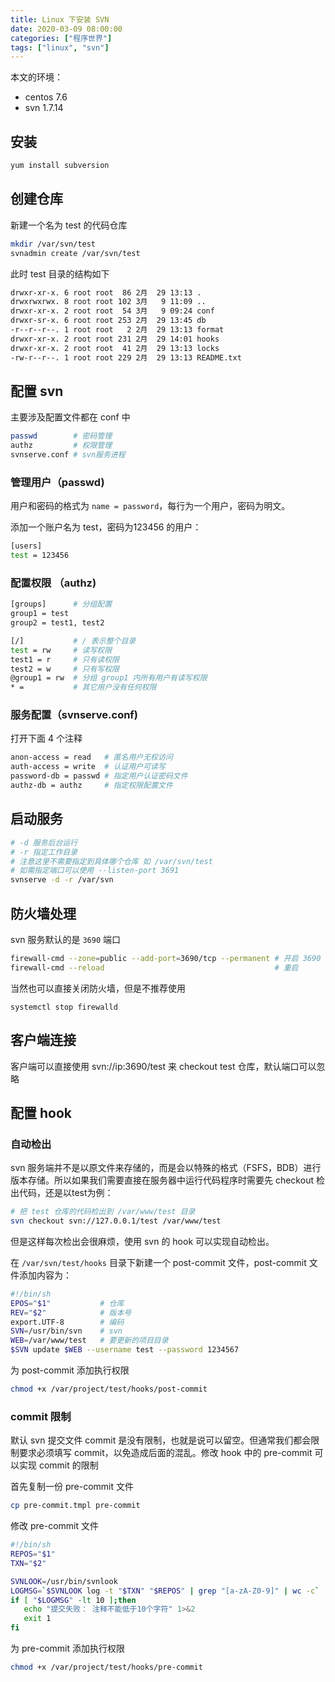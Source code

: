 ```yaml
---
title: Linux 下安装 SVN
date: 2020-03-09 08:00:00
categories: ["程序世界"]
tags: ["linux", "svn"]
---
```


本文的环境：

* centos 7.6
* svn 1.7.14

## 安装
```bash
yum install subversion
```

## 创建仓库
新建一个名为 test 的代码仓库
```bash
mkdir /var/svn/test
svnadmin create /var/svn/test
```
此时 test 目录的结构如下
```bash
drwxr-xr-x. 6 root root  86 2月  29 13:13 .
drwxrwxrwx. 8 root root 102 3月   9 11:09 ..
drwxr-xr-x. 2 root root  54 3月   9 09:24 conf
drwxr-sr-x. 6 root root 253 2月  29 13:45 db
-r--r--r--. 1 root root   2 2月  29 13:13 format
drwxr-xr-x. 2 root root 231 2月  29 14:01 hooks
drwxr-xr-x. 2 root root  41 2月  29 13:13 locks
-rw-r--r--. 1 root root 229 2月  29 13:13 README.txt
```

## 配置 svn
主要涉及配置文件都在 conf 中
```bash
passwd        # 密码管理
authz         # 权限管理
svnserve.conf # svn服务进程
```

### 管理用户（passwd)
用户和密码的格式为 `name = password`，每行为一个用户，密码为明文。

添加一个账户名为 test，密码为123456 的用户：
```bash
[users]
test = 123456
```

### 配置权限 （authz)
```bash
[groups]      # 分组配置
group1 = test
group2 = test1, test2

[/]           # / 表示整个目录
test = rw     # 读写权限
test1 = r     # 只有读权限
test2 = w     # 只有写权限
@group1 = rw  # 分组 group1 内所有用户有读写权限
* =           # 其它用户没有任何权限
```

### 服务配置（svnserve.conf)
打开下面 4 个注释
```bash
anon-access = read   # 匿名用户无权访问
auth-access = write  # 认证用户可读写
password-db = passwd # 指定用户认证密码文件
authz-db = authz     # 指定权限配置文件
```

## 启动服务
```bash
# -d 服务后台运行 
# -r 指定工作目录
# 注意这里不需要指定到具体哪个仓库 如 /var/svn/test
# 如需指定端口可以使用 --listen-port 3691
svnserve -d -r /var/svn    
```

## 防火墙处理
svn 服务默认的是 `3690` 端口
```bash
firewall-cmd --zone=public --add-port=3690/tcp --permanent # 开启 3690 端口
firewall-cmd --reload                                      # 重启
```
当然也可以直接关闭防火墙，但是不推荐使用
```
systemctl stop firewalld
```

## 客户端连接
客户端可以直接使用 svn://ip:3690/test 来 checkout test 仓库，默认端口可以忽略

## 配置 hook

### 自动检出
svn 服务端并不是以原文件来存储的，而是会以特殊的格式（FSFS，BDB）进行版本存储。所以如果我们需要直接在服务器中运行代码程序时需要先 checkout 检出代码，还是以test为例：
```bash
# 把 test 仓库的代码检出到 /var/www/test 目录
svn checkout svn://127.0.0.1/test /var/www/test  
```
但是这样每次检出会很麻烦，使用 svn 的 hook 可以实现自动检出。

在 `/var/svn/test/hooks` 目录下新建一个 post-commit 文件，post-commit 文件添加内容为：
```bash
#!/bin/sh
EPOS="$1"           # 仓库
REV="$2"            # 版本号
export.UTF-8        # 编码
SVN=/usr/bin/svn    # svn 
WEB=/var/www/test   # 要更新的项目目录
$SVN update $WEB --username test --password 1234567
```

为 post-commit 添加执行权限

```bash
chmod +x /var/project/test/hooks/post-commit
```

###  commit 限制
默认 svn 提交文件 commit 是没有限制，也就是说可以留空。但通常我们都会限制要求必须填写 commit，以免造成后面的混乱。修改 hook 中的 pre-commit 可以实现 commit 的限制

首先复制一份 pre-commit 文件
```bash
cp pre-commit.tmpl pre-commit
```
修改 pre-commit 文件
```bash
#!/bin/sh
REPOS="$1"
TXN="$2"

SVNLOOK=/usr/bin/svnlook  
LOGMSG=`$SVNLOOK log -t "$TXN" "$REPOS" | grep "[a-zA-Z0-9]" | wc -c`
if [ "$LOGMSG" -lt 10 ];then 
   echo "提交失败： 注释不能低于10个字符" 1>&2 
   exit 1
fi
```

为 pre-commit 添加执行权限

```bash
chmod +x /var/project/test/hooks/pre-commit
```